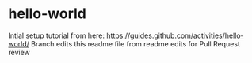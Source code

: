 # hello-world
Intial setup tutorial from here: https://guides.github.com/activities/hello-world/
Branch edits this readme file from readme edits for Pull Request review
